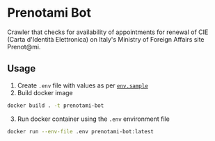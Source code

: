 # Prenotami Bot

Crawler that checks for availability of appointments for renewal of CIE (Carta d'Identità Elettronica)
on Italy's Ministry of Foreign Affairs site Prenot@mi.

## Usage

1. Create `.env` file with values as per [`env.sample`](./env.sample)
2. Build docker image
```bash
docker build . -t prenotami-bot
```
3. Run docker container using the `.env` environment file
```bash
docker run --env-file .env prenotami-bot:latest
```